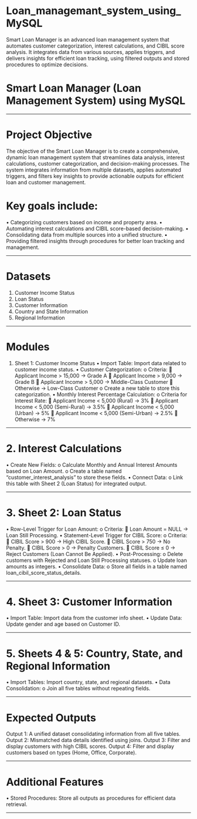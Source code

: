 # Loan_managemant_system_using_MySQL
Smart Loan Manager is an advanced loan management system that automates customer categorization, interest calculations, and CIBIL score analysis. It integrates data from various sources, applies triggers, and delivers insights for efficient loan tracking, using filtered outputs and stored procedures to optimize decisions.

# Smart Loan Manager (Loan Management System) using MySQL
________________________________________
# Project Objective
The objective of the Smart Loan Manager is to create a comprehensive, dynamic loan management system that streamlines data analysis, interest calculations, customer categorization, and decision-making processes. The system integrates information from multiple datasets, applies automated triggers, and filters key insights to provide actionable outputs for efficient loan and customer management.
# Key goals include:
•	Categorizing customers based on income and property area.
•	Automating interest calculations and CIBIL score-based decision-making.
•	Consolidating data from multiple sources into a unified structure.
•	Providing filtered insights through procedures for better loan tracking and management.
________________________________________
# Datasets
1.	Customer Income Status
2.	Loan Status
3.	Customer Information
4.	Country and State Information
5.	Regional Information
________________________________________
# Modules
1. Sheet 1: Customer Income Status
•	Import Table:
Import data related to customer income status.
•	Customer Categorization:
o	Criteria: 
	Applicant Income > 15,000 → Grade A
	Applicant Income > 9,000 → Grade B
	Applicant Income > 5,000 → Middle-Class Customer
	Otherwise → Low-Class Customer
o	Create a new table to store this categorization.
•	Monthly Interest Percentage Calculation:
o	Criteria for Interest Rate: 
	Applicant Income < 5,000 (Rural) → 3%
	Applicant Income < 5,000 (Semi-Rural) → 3.5%
	Applicant Income < 5,000 (Urban) → 5%
	Applicant Income < 5,000 (Semi-Urban) → 2.5%
	Otherwise → 7%
________________________________________
# 2. Interest Calculations
•	Create New Fields:
o	Calculate Monthly and Annual Interest Amounts based on Loan Amount.
o	Create a table named  “customer_interest_analysis”  to store these fields.
•	Connect Data:
o	Link this table with Sheet 2 (Loan Status) for integrated output.
________________________________________
# 3. Sheet 2: Loan Status
•	Row-Level Trigger for Loan Amount:
o	Criteria: 
	Loan Amount = NULL → Loan Still Processing.
•	Statement-Level Trigger for CIBIL Score:
o	Criteria: 
	CIBIL Score > 900 → High CIBIL Score.
	CIBIL Score > 750 → No Penalty.
	CIBIL Score > 0 → Penalty Customers.
	CIBIL Score ≤ 0 → Reject Customers (Loan Cannot Be Applied).
•	Post-Processing:
o	Delete customers with Rejected and Loan Still Processing statuses.
o	Update loan amounts as integers.
•	Consolidate Data:
o	Store all fields in a table named loan_cibil_score_status_details.
________________________________________
# 4. Sheet 3: Customer Information
•	Import Table:
Import data from the customer info sheet.
•	Update Data:
Update gender and age based on Customer ID.
________________________________________
# 5. Sheets 4 & 5: Country, State, and Regional Information
•	Import Tables:
Import country, state, and regional datasets.
•	Data Consolidation:
o	Join all five tables without repeating fields.
________________________________________
# Expected Outputs
Output 1:
A unified dataset consolidating information from all five tables.
Output 2:
Mismatched data details identified using joins.
Output 3:
Filter and display customers with high CIBIL scores.
Output 4:
Filter and display customers based on types (Home, Office, Corporate).
________________________________________
# Additional Features
•	Stored Procedures:
Store all outputs as procedures for efficient data retrieval.
________________________________________

